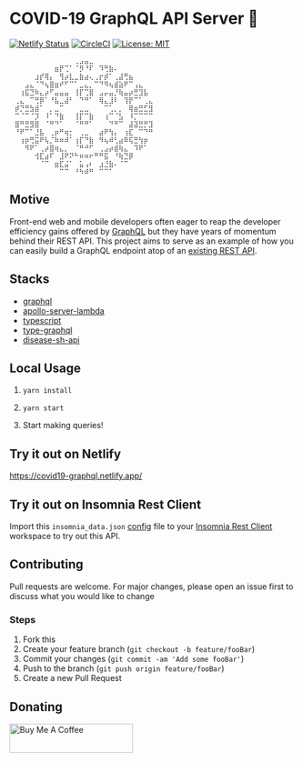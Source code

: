 # COVID-19 GraphQL API Server 🦠

[![Netlify Status](https://api.netlify.com/api/v1/badges/d9179aaa-940e-4bed-a029-a1621426c21b/deploy-status)](https://app.netlify.com/sites/covid19-graphql/deploys)
[![CircleCI](https://circleci.com/gh/ngshiheng/covid19-graphql-api.svg?style=shield)](https://circleci.com/gh/ngshiheng/covid19-graphql-api/tree/master)
[![License: MIT](https://img.shields.io/badge/License-MIT-green.svg)](https://github.com/ngshiheng/covid19-graphql-api/blob/master/LICENSE)

```
⠀⠀⠀⠀⠀⠀⠀⠀⠀⠀⠀⠀⠀⢀⣠⣤⣀⠀⠀⠀⠀⠀⠀⠀⠀⠀⠀⠀⠀⠀
⠀⠀⠀⠀⠀⠀⠀⠀⠀⣶⡟⢉⠁⠈⡻⠘⠏⠀⠹⢛⣷⠄⠀⠀⠀⠀⠀⠀⠀⠀
⠀⠀⠀⠀⠀⣰⡞⢿⡄⠀⢻⡴⣇⣀⣷⣴⢄⢀⡖⡾⠁⢀⣼⢛⣦⠀⠀⠀⠀⠀
⠀⠀⠀⣠⣄⠈⠙⢦⣿⣶⠞⠋⠉⠁⣀⣄⡀⠉⠙⠻⢦⣾⣵⠟⠉⢠⣄⠀⠀⠀
⠀⠀⢰⣯⣙⠷⣄⡴⠋⣤⣤⣤⠀⢸⡏⢉⣿⠀⣠⡤⣤⡘⢷⣤⡴⣛⣹⣧⠀⠀
⠀⢀⣄⠀⠉⢛⡿⠁⠘⣧⣀⣼⠃⠀⠙⠛⠁⠀⢿⣄⣸⠇⠀⢹⡟⠉⠁⢀⣄⠀
⠀⡾⡙⣛⣳⣾⠁⠀⡀⣀⠉⠀⠀⠀⣀⣀⠀⠀⠀⠉⢁⡀⡀⠀⢿⣶⣛⣋⣻⠀
⠀⠉⠈⠉⠈⡹⠀⠸⠁⠙⣷⠀⠀⢸⡏⠉⣷⠀⠀⢰⠉⠈⣣⠀⠸⡉⠉⠉⠉⠀
⠀⣿⠛⣛⣻⣿⠀⠈⠛⠙⠁⠀⠀⠈⠛⠛⠁⠀⠀⠀⠙⠛⠉⠀⣼⣽⣛⡛⣹⠀
⠀⠘⠟⠉⠁⣘⣧⠀⢀⡶⠛⢶⡂⠀⢀⣀⠀⠀⣴⠟⢳⡄⠀⢰⣏⠀⠉⠙⠛⠀
⠀⠀⢰⡶⢛⣭⠟⢧⡈⠷⠶⠾⠁⢰⡏⠙⣷⠀⠻⢦⠾⢃⣴⠿⢯⣛⢳⡶⠀⠀
⠀⠀⠀⠻⠟⠁⢀⡴⣿⢶⣄⡀⠀⠈⠛⠚⠋⠀⢀⣠⡴⣾⢷⣄⠀⠹⠟⠁⠀⠀
⠀⠀⠀⠀⠀⢺⣏⣴⠏⠀⣸⠟⠝⠓⠶⠶⠖⠛⠛⣯⠀⠘⢷⣙⡿⠀⠀⠀⠀⠀
⠀⠀⠀⠀⠀⠀⠈⠉⠀⣶⣏⣬⠁⠀⣥⢠⠆⠀⣰⣘⣷⠄⠈⠉⠀⠀⠀⠀⠀⠀
⠀⠀⠀⠀⠀⠀⠀⠀⠀⠀⠉⠉⠀⠘⠳⠾⠛⠀⠉⠉⠁⠀⠀⠀⠀⠀⠀⠀⠀⠀
```

## Motive

Front-end web and mobile developers often eager to reap the developer efficiency gains offered by [GraphQL](https://graphql.org/) but they have years of momentum behind their REST API. This project aims to serve as an example of how you can easily build a GraphQL endpoint atop of an [existing REST API](https://github.com/disease-sh/API).

## Stacks

-   [graphql](https://graphql.org/)
-   [apollo-server-lambda](https://github.com/apollographql/apollo-server/tree/master/packages/apollo-server-lambda)
-   [typescript](https://www.typescriptlang.org/)
-   [type-graphql](https://typegraphql.com/)
-   [disease-sh-api](https://github.com/disease-sh/API)

## Local Usage

1. `yarn install`

2. `yarn start`

3. Start making queries!

## Try it out on Netlify

https://covid19-graphql.netlify.app/

## Try it out on Insomnia Rest Client

Import this `insomnia_data.json` [config](https://gist.github.com/ngshiheng/10415049ee8411a2d164d5cbd8d4a40b) file to your [Insomnia Rest Client](https://insomnia.rest/) workspace to try out this API.

## Contributing

Pull requests are welcome. For major changes, please open an issue first to discuss what you would like to change

### Steps

1. Fork this
2. Create your feature branch (`git checkout -b feature/fooBar`)
3. Commit your changes (`git commit -am 'Add some fooBar'`)
4. Push to the branch (`git push origin feature/fooBar`)
5. Create a new Pull Request

## Donating

<a href="https://www.buymeacoffee.com/jerryng" target="_blank"><img src="https://cdn.buymeacoffee.com/buttons/default-black.png" alt="Buy Me A Coffee" style="height: 51px !important;width: 217px !important;" ></a>

